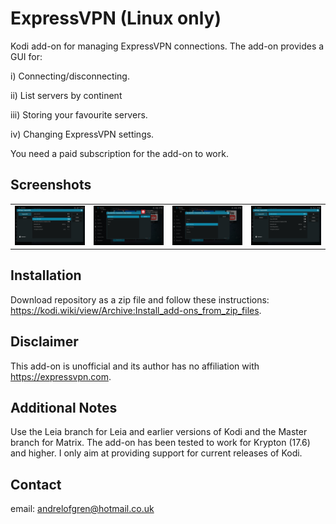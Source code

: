 # ExpressVPN (Linux only)
Kodi add-on for managing ExpressVPN connections. The add-on provides a GUI for:

i) Connecting/disconnecting.

ii) List servers by continent

iii) Storing your favourite servers.

iv) Changing ExpressVPN settings.

You need a paid subscription for the add-on to work.

## Screenshots
<table>
  <tr>
    <td><img src="resources/screenshot-01.jpg" width=270></td>
    <td><img src="resources/screenshot-02.jpg" width=270></td>
    <td><img src="resources/screenshot-03.jpg" width=270></td>
    <td><img src="resources/screenshot-04.jpg" width=270></td>
  </tr>
 </table>

## Installation
Download repository as a zip file and follow these instructions: https://kodi.wiki/view/Archive:Install_add-ons_from_zip_files.

## Disclaimer
This add-on is unofficial and its author has no affiliation with https://expressvpn.com.

## Additional Notes
Use the Leia branch for Leia and earlier versions of Kodi and the Master branch for Matrix. The add-on has been tested to work for Krypton (17.6) and higher. I only aim at providing support for current releases of Kodi.

## Contact
email: andrelofgren@hotmail.co.uk
